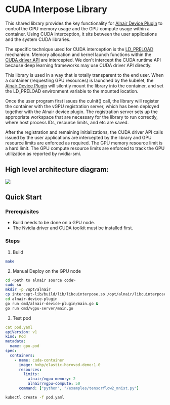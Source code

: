 # CUDA Interpose Library
This shared library provides the key functionality for [Alnair Device Plugin](https://github.com/CentaurusInfra/alnair/tree/main/alnair-device-plugin) to control the GPU memory usage and the GPU compute usage within a container. Using CUDA interception, it sits between the user applications and the system CUDA libraries. 

The specific technique used for CUDA interception is the [LD_PRELOAD](https://osterlund.xyz/posts/2018-03-12-interceptiong-functions-c.html) mechanism. Memory allocation and kernel launch functions within the [CUDA driver API](https://docs.nvidia.com/cuda/cuda-driver-api/index.html) are intercepted. We don't intercept the CUDA runtime API because deep learning frameworks may use CUDA driver API directly.

This library is used in a way that is totally transparent to the end user. When a container (requesting GPU resources) is launched by the kubelet, the [Alnair Device Plugin](https://github.com/CentaurusInfra/alnair/tree/main/alnair-device-plugin) will silently mount the library into the container, and set the LD_PRELOAD environment variable to the mounted location. 

Once the user program first issues the cuInit() call, the library will register the container with the vGPU registration server, which has been deployed together with the Alnair device plugin. The registration server sets up the 
appropriate workspace that are necessary for the library to run correctly, where host process IDs, resource limits, and etc are saved.

After the registration and remaining initializations, the CUDA driver API calls issued by the user applications are intercepted by the library and GPU resource limits are enforced as required. The GPU memory resource limit is a hard limit. The GPU compute resource limits are enforced to track the GPU utilization as reported by nvidia-smi. 

## High level architecture diagram:
<img src="https://github.com/CentaurusInfra/alnair/blob/main/alnair-device-plugin/docs/images/alnair-device-plugin.jpg?raw=true">

## Quick Start

### Prerequisites
* Build needs to be done on a GPU node.
* The Nvidia driver and CUDA toolkit must be installed first.

### Steps

1. Build
```bash
make
```

2. Manual Deploy on the GPU node
```bash
cd <path to alnair source code>
sudo su
mkdir -p /opt/alnair
cp intercept-lib/build/lib/libcuinterpose.so /opt/alnair/libcuinterpose.so
cd alnair-device-plugin
go run cmd/alnair-device-plugin/main.go &
go run cmd/vgpu-server/main.go
```

3. Test pod
```yaml
cat pod.yaml
apiVersion: v1
kind: Pod
metadata:
  name: gpu-pod
spec:
  containers:
    - name: cuda-container
      image: hxhp/elastic-horovod-demo:1.0
      resources:
        limits:
          alnair/vgpu-memory: 2
          alnair/vgpu-compute: 50 
      command: ["python", "/examples/tensorflow2_mnist.py"]
```
```bash
kubectl create -f pod.yaml
```
